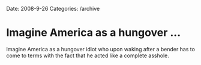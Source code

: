 Date: 2008-9-26
Categories: /archive

# Imagine America as a hungover ...

Imagine America as a hungover idiot who upon waking after a bender has to come to terms with the fact that he acted like a complete asshole.
